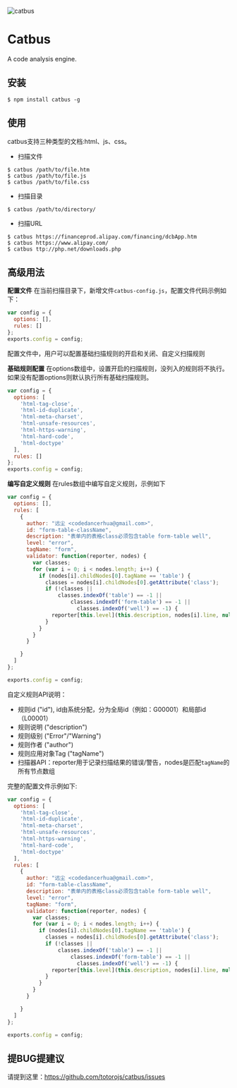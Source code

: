 ![catbus](https://f.cloud.github.com/assets/1229684/833986/8b8fe03a-f2b1-11e2-8948-0d0fc0d6a2b9.jpg)

# Catbus
A code analysis engine.

## 安装
```
$ npm install catbus -g
```

## 使用
catbus支持三种类型的文档:html、js、css。
- 扫描文件
```
$ catbus /path/to/file.htm
$ catbus /path/to/file.js
$ catbus /path/to/file.css
```

- 扫描目录
```
$ catbus /path/to/directory/
```

- 扫描URL
```
$ catbus https://financeprod.alipay.com/financing/dcbApp.htm
$ catbus https://www.alipay.com/
$ catbus ttp://php.net/downloads.php
```

## 高级用法
**配置文件**
在当前扫描目录下，新增文件`catbus-config.js`，配置文件代码示例如下：
```javascript
var config = {
  options: [],
  rules: []
};
exports.config = config;

```
配置文件中，用户可以配置基础扫描规则的开启和关闭、自定义扫描规则

**基础规则配置**
在options数组中，设置开启的扫描规则，没列入的规则将不执行。如果没有配置options则默认执行所有基础扫描规则。
```javascript
var config = {
  options: [
    'html-tag-close', 
    'html-id-duplicate', 
    'html-meta-charset', 
    'html-unsafe-resources', 
    'html-https-warning', 
    'html-hard-code', 
    'html-doctype'
  ],
  rules: []
};
exports.config = config;
```

**编写自定义规则**
在rules数组中编写自定义规则，示例如下
```javascript
var config = {
  options: [],
  rules: [
    {
      author: "远尘 <codedancerhua@gmail.com>",
      id: "form-table-className",
      description: "表单内的表格class必须包含table form-table well",
      level: "error",
      tagName: "form",
      validator: function(reporter, nodes) {
        var classes;
        for (var i = 0; i < nodes.length; i++) {
          if (nodes[i].childNodes[0].tagName == 'table') {
            classes = nodes[i].childNodes[0].getAttribute('class');
            if (!classes ||
                classes.indexOf('table') == -1 || 
                    classes.indexOf('form-table') == -1 ||
                      classes.indexOf('well') == -1) {
              reporter[this.level](this.description, nodes[i].line, null, this)
            }
          }
        }
      }

    }
  ]
};

exports.config = config;
```
自定义规则API说明：
- 规则id ("id"), id由系统分配，分为全局id（例如：G00001）和局部id（L00001）
- 规则说明 ("description")
- 规则级别 ("Error"/"Warning")
- 规则作者 ("author")
- 规则应用对象Tag ("tagName")
- 扫描器API：reporter用于记录扫描结果的错误/警告，nodes是匹配`tagName`的所有节点数组

完整的配置文件示例如下:
```javascript
var config = {
  options: [
    'html-tag-close', 
    'html-id-duplicate', 
    'html-meta-charset', 
    'html-unsafe-resources', 
    'html-https-warning', 
    'html-hard-code', 
    'html-doctype'
  ],
  rules: [
    {
      author: "远尘 <codedancerhua@gmail.com>",
      id: "form-table-className",
      description: "表单内的表格class必须包含table form-table well",
      level: "error",
      tagName: "form",
      validator: function(reporter, nodes) {
        var classes;
        for (var i = 0; i < nodes.length; i++) {
          if (nodes[i].childNodes[0].tagName == 'table') {
            classes = nodes[i].childNodes[0].getAttribute('class');
            if (!classes ||
                classes.indexOf('table') == -1 || 
                    classes.indexOf('form-table') == -1 ||
                      classes.indexOf('well') == -1) {
              reporter[this.level](this.description, nodes[i].line, null, this)
            }
          }
        }
      }

    }
  ]
};

exports.config = config;
```

## 提BUG提建议
请提到这里：https://github.com/totorojs/catbus/issues
